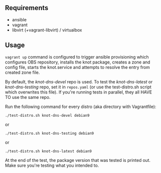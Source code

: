 Requirements
------------

- ansible
- vagrant
- libvirt (+vagrant-libvirt) / virtualbox

Usage
-----

`vagrant up` command is configured to trigger ansible provisioning
which configures OBS repository, installs the knot package, creates
a zone and config file, starts the knot.service and attempts to
resolve the entry from created zone file.

By default, the *knot-dns-devel* repo is used. To test the
*knot-dns-latest* or *knot-dns-testing* repo, set it in `repos.yaml`
(or use the test-distro.sh script which overwrites this file). If
you're running tests in parallel, they all HAVE TO use the same repo.

Run the following command for every distro (aka directory with
Vagrantfile):

```
./test-distro.sh knot-dns-devel debian9
```

or

```
./test-distro.sh knot-dns-testing debian9
```

or

```
./test-distro.sh knot-dns-latest debian9
```

At the end of the test, the package version that was tested is
printed out. Make sure you're testing what you intended to.
